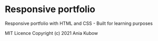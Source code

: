 # Responsive portfolio

Responsive portfolio with HTML and CSS - Built for learning purposes

MIT Licence
Copyright (c) 2021 Ania Kubow